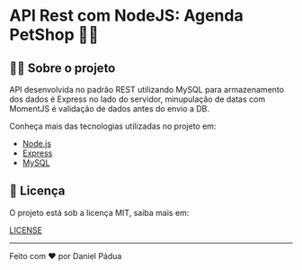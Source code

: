 # API Rest com NodeJS: Agenda PetShop 🐶🐱

## 👨‍💻 Sobre o projeto

API desenvolvida no padrão REST utilizando MySQL para armazenamento dos dados é Express no lado do servidor, minupulação de datas com MomentJS é validação de dados antes do envio a DB.

Conheça mais das tecnologias utilizadas no projeto em:

- [Node.js](https://nodejs.org/en/)
- [Express](https://expressjs.com/pt-br/)
- [MySQL](https://www.mysql.com/)

## 📄 Licença

O projeto está sob a licença MIT, saiba mais em:

[LICENSE](https://pt.wikipedia.org/wiki/Licen%C3%A7a_MIT)

---

Feito com ❤️ por Daniel Pádua
